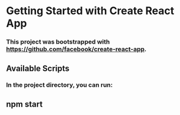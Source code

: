 #  Getting Started with Create React App

###   This project was bootstrapped with https://github.com/facebook/create-react-app.

##   Available Scripts

###  In the project directory, you can run:
## npm start
